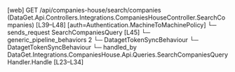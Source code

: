 [web] GET /api/companies-house/search/companies  (DataGet.Api.Controllers.Integrations.CompaniesHouseController.SearchCompanies)  [L39–L48] [auth=Authentication.MachineToMachinePolicy]
  └─ sends_request SearchCompaniesQuery [L45]
    └─ generic_pipeline_behaviors 2
      └─ DatagetTokenSyncBehaviour
      └─ DatagetTokenSyncBehaviour
    └─ handled_by DataGet.Integrations.CompaniesHouse.Api.Queries.SearchCompaniesQueryHandler.Handle [L23–L34]

